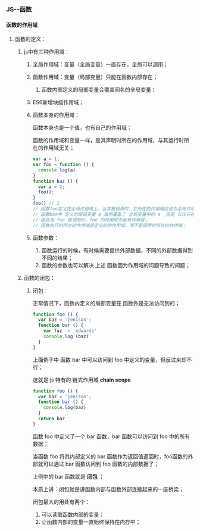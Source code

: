 ### JS--函数

#### 函数的作用域

1. 函数的定义：

	1. js中有三种作用域：

		1. 全局作用域：变量（全局变量）一直存在，全局可以调用；

		2. 函数作用域：变量（局部变量）只能在函数内部存在；

			1. 函数内部定义的局部变量会覆盖同名的全局变量；

		3. ES6新增块级作用域；

		4. 函数本身的作用域：

			函数本身也是一个值，也有自己的作用域；

			函数的作用域和变量一样，是其声明时所在的作用域，与其运行时所在的作用域无关；

			```javascript
			var a = 1;
			var foo = function () {
			  console.log(a)
			}
			function baz () {
			  var a = 2;
			  foo();
			}
			foo() // 1
			// 函数foo定义在全局作用域上，当其被调用时，它所在的作用域应该为全局作用域，因此使用的变量是全局作用域中的变量a；
			// 函数baz中 定义的局部变量 a 虽然覆盖了 全局变量中的 a ,但是 仅仅只在 函数baz的局部作用域中生效；
			// 因此当 foo 被调用时，foo 的作用域为全局作用域；
			// 函数执行时所在的作用域是定义时的作用域，而不是调用时所在的作用域；
			```

		5. 函数参数：

			1. 函数运行的时候，有时候需要提供外部数据，不同的外部数据得到不同的结果；
			2. 函数的参数也可以解决 上述 函数因为作用域的问题导致的问题；

	2. 函数的闭包：

		1. 闭包：

			正常情况下，函数内定义的局部变量在 函数外是无法访问到的；

			```javascript
			function foo () {
			  var baz = 'jen1son';
			  function bar () {
			    var faz  = 'edwards'
			    console.log (baz)
			  }
			}
			```

			上面例子中 函数 bar 中可以访问到 foo 中定义的变量，但反过来却不行；

			这就是 js 特有的 链式作用域  **chain scope**

			```javascript
			function foo () {
			  var baz = 'jen1son';
			  function bar () {
			    console.log(baz)
			  }
			  return bar
			}
			```

			函数 foo 中定义了一个 bar 函数，bar 函数可以访问到 foo 中的所有数据；

			当函数 foo 将其内部定义的 bar 函数作为返回值返回时，foo函数的外部就可以通过 bar 函数访问到 foo 函数的内部数据了；  

			上例中的 bar 函数就是 **闭包** ；

			本质上讲：闭包就是讲函数内部与函数外部连接起来的一座桥梁；

			闭包最大的用处有两个：

			1. 可以读取函数内部的变量；
			2. 让函数内部的变量一直始终保持在内存中；

			


